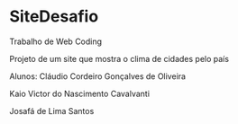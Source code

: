 # SiteDesafio

Trabalho de Web Coding

Projeto de um site que mostra o clima de cidades pelo país

Alunos:
Cláudio Cordeiro Gonçalves de Oliveira

Kaio Victor do Nascimento Cavalvanti

Josafá de Lima Santos
